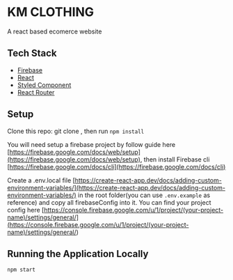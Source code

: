 <!-- prettier-ignore-start -->

# KM CLOTHING

A react based ecomerce website

## Tech Stack

- [Firebase](https://firebase.google.com/)
- [React](https://reactjs.org/)
- [Styled Component](https://styled-components.com/)
- [React Router](https://reactrouter.com/web)

## Setup

Clone this repo: git clone , then run `npm install`

You will need setup a firebase project by follow guide here [https://firebase.google.com/docs/web/setup](https://firebase.google.com/docs/web/setup), then install Firebase cli [https://firebase.google.com/docs/cli](https://firebase.google.com/docs/cli)

Create a .env.local file [https://create-react-app.dev/docs/adding-custom-environment-variables/](https://create-react-app.dev/docs/adding-custom-environment-variables/) in the root folder(you can use `.env.example` as reference) and copy all firebaseConfig into it. You can find your project config here [https://console.firebase.google.com/u/1/project/(your-project-name)/settings/general/](<https://console.firebase.google.com/u/1/project/(your-project-name)/settings/general/>)

## Running the Application Locally

```
npm start

```

